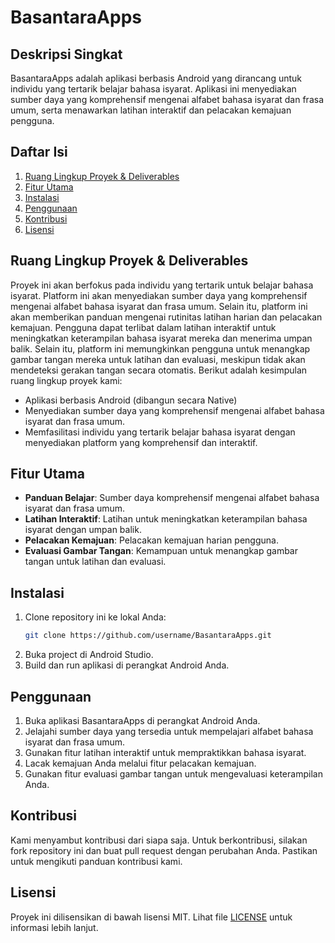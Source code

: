 # BasantaraApps

## Deskripsi Singkat
BasantaraApps adalah aplikasi berbasis Android yang dirancang untuk individu yang tertarik belajar bahasa isyarat. Aplikasi ini menyediakan sumber daya yang komprehensif mengenai alfabet bahasa isyarat dan frasa umum, serta menawarkan latihan interaktif dan pelacakan kemajuan pengguna.

## Daftar Isi
1. [Ruang Lingkup Proyek & Deliverables](#ruang-lingkup-proyek--deliverables)
2. [Fitur Utama](#fitur-utama)
3. [Instalasi](#instalasi)
4. [Penggunaan](#penggunaan)
5. [Kontribusi](#kontribusi)
6. [Lisensi](#lisensi)

## Ruang Lingkup Proyek & Deliverables
Proyek ini akan berfokus pada individu yang tertarik untuk belajar bahasa isyarat. Platform ini akan menyediakan sumber daya yang komprehensif mengenai alfabet bahasa isyarat dan frasa umum. Selain itu, platform ini akan memberikan panduan mengenai rutinitas latihan harian dan pelacakan kemajuan. Pengguna dapat terlibat dalam latihan interaktif untuk meningkatkan keterampilan bahasa isyarat mereka dan menerima umpan balik. Selain itu, platform ini memungkinkan pengguna untuk menangkap gambar tangan mereka untuk latihan dan evaluasi, meskipun tidak akan mendeteksi gerakan tangan secara otomatis. Berikut adalah kesimpulan ruang lingkup proyek kami:

- Aplikasi berbasis Android (dibangun secara Native)
- Menyediakan sumber daya yang komprehensif mengenai alfabet bahasa isyarat dan frasa umum.
- Memfasilitasi individu yang tertarik belajar bahasa isyarat dengan menyediakan platform yang komprehensif dan interaktif.

## Fitur Utama
- **Panduan Belajar**: Sumber daya komprehensif mengenai alfabet bahasa isyarat dan frasa umum.
- **Latihan Interaktif**: Latihan untuk meningkatkan keterampilan bahasa isyarat dengan umpan balik.
- **Pelacakan Kemajuan**: Pelacakan kemajuan harian pengguna.
- **Evaluasi Gambar Tangan**: Kemampuan untuk menangkap gambar tangan untuk latihan dan evaluasi.

## Instalasi
1. Clone repository ini ke lokal Anda:
    ```sh
    git clone https://github.com/username/BasantaraApps.git
    ```
2. Buka project di Android Studio.
3. Build dan run aplikasi di perangkat Android Anda.

## Penggunaan
1. Buka aplikasi BasantaraApps di perangkat Android Anda.
2. Jelajahi sumber daya yang tersedia untuk mempelajari alfabet bahasa isyarat dan frasa umum.
3. Gunakan fitur latihan interaktif untuk mempraktikkan bahasa isyarat.
4. Lacak kemajuan Anda melalui fitur pelacakan kemajuan.
5. Gunakan fitur evaluasi gambar tangan untuk mengevaluasi keterampilan Anda.

## Kontribusi
Kami menyambut kontribusi dari siapa saja. Untuk berkontribusi, silakan fork repository ini dan buat pull request dengan perubahan Anda. Pastikan untuk mengikuti panduan kontribusi kami.

## Lisensi
Proyek ini dilisensikan di bawah lisensi MIT. Lihat file [LICENSE](LICENSE) untuk informasi lebih lanjut.
